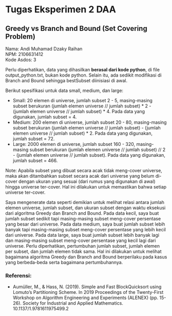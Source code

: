 # Tugas Eksperimen 2 DAA
## Greedy vs Branch and Bound (Set Covering Problem)

Nama: Andi Muhamad Dzaky Raihan <br>
NPM: 2106631412 <br>
Kode Asdos: 3 <br>

Perlu diperhatikan, data yang dihasilkan **berasal dari kode python**, di file output_python.txt, bukan kode python. Selain itu, ada sedikit modifikasi di Branch and Bound sehingga bestSubset diinisiasi di awal.

Berikut spesifikasi untuk data small, medium, dan large:
* Small: 20 elemen di universe, jumlah subset 2 - 5, masing-masing subset berukuran (jumlah elemen universe // jumlah subset) * 2 -  (jumlah elemen universe // jumlah subset) * 4. Pada data yang digunakan, jumlah subset = 4.
* Medium: 200 elemen di universe, jumlah subset 20 - 80, masing-masing subset berukuran (jumlah elemen universe // jumlah subset) -  (jumlah elemen universe // jumlah subset) * 2. Pada data yang digunakan, jumlah subset = 72.
* Large: 2000 elemen di universe, jumlah subset 160 - 320, masing-masing subset berukuran (jumlah elemen universe // jumlah subset) // 2 -  (jumlah elemen universe // jumlah subset). Pada data yang digunakan, jumlah subset = 466.

Note: Apabila subset yang dibuat secara acak tidak meng-cover universe, maka akan ditambahkan subset secara acak dari universe yang belum di-cover dengan ukuran yang sesuai (dari rumus yang digunakan di awal) hingga universe ter-cover. Hal ini dilakukan untuk memastikan bahwa setiap universe ter-cover.

Saya mengenerate data seperti demikian untuk melihat relasi antara jumlah elemen universe, jumlah subset, dan ukuran subset dengan waktu eksekusi dari algoritma Greedy dan Branch and Bound. Pada data kecil, saya buat jumlah subset sedikit tapi masing-masing subset meng-cover persentase yang besar dari universe. Pada data medium, saya buat jumlah subset lebih banyak tapi masing-masing subset meng-cover persentase yang lebih kecil dari universe. Pada data large, saya buat jumlah subset lebih banyak lagi dan masing-masing subset meng-cover persentase yang kecil lagi dari universe. Perlu diperhatikan, pertumbuhan jumlah subset, jumlah elemen per subset, dan jumlah elemen tidak sama. Hal ini dilakukan untuk melihat bagaimana algoritma Greedy dan Branch and Bound berperilaku pada kasus yang berbeda-beda serta bagaimana pertumbuhannya.

### Referensi:
* Aumüller, M., & Hass, N. (2019). Simple and Fast BlockQuicksort using Lomuto’s Partitioning Scheme. In 2019 Proceedings of the Twenty-First Workshop on Algorithm Engineering and Experiments (ALENEX) (pp. 15-26). Society for Industrial and Applied Mathematics. 10.1137/1.9781611975499.2